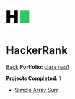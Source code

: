 ![HackerRank Icon](hackerrank.svg)
# HackerRank

[Back](../README.md)
**Portfolio:** [claramaq1](https://www.hackerrank.com/profile/claramaq1)

**Projects Completed:** 1

- [Simple Array Sum](simple-array-sum.js)